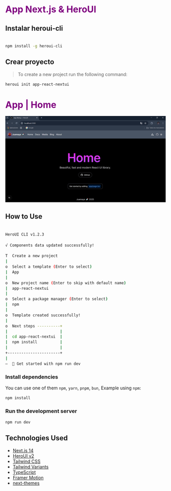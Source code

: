 # <font color="purple ">App Next.js & HeroUI  </font>


## Instalar heroui-cli

```bash

npm install -g heroui-cli
```
## Crear proyecto

>To create a new project run the following command:

```bash
heroui init app-react-nextui
```
# <font color="purple ">App | Home  </font>

![app-nextjs-heroui](/public/app-nextjs-heroui.png)


## How to Use



```bash

HeroUI CLI v1.2.3

√ Components data updated successfully!

T  Create a new project
|
o  Select a template (Enter to select)
|  App
|
o  New project name (Enter to skip with default name)
|  app-react-nextui
|
o  Select a package manager (Enter to select)
|  npm
|
o  Template created successfully!
|
o  Next steps ----------+
|                       |
|  cd app-react-nextui  |
|  npm install          |
|                       |
+-----------------------+
|
—  🚀 Get started with npm run dev

```


### Install dependencies

You can use one of them `npm`, `yarn`, `pnpm`, `bun`, Example using `npm`:

```bash
npm install
```

### Run the development server

```bash
npm run dev
```

## Technologies Used

- [Next.js 14](https://nextjs.org/docs/getting-started)
- [HeroUI v2](https://heroui.com/)
- [Tailwind CSS](https://tailwindcss.com/)
- [Tailwind Variants](https://tailwind-variants.org)
- [TypeScript](https://www.typescriptlang.org/)
- [Framer Motion](https://www.framer.com/motion/)
- [next-themes](https://github.com/pacocoursey/next-themes)


 

 